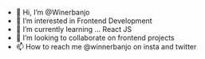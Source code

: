 - 👋 Hi, I’m @Winerbanjo
- 👀 I’m interested in Frontend Development 
- 🌱 I’m currently learning ... React JS
- 💞️ I’m looking to collaborate on frontend projects 
- 📫 How to reach me @winnerbanjo on insta and twitter
<!---
Winerbanjo/Winerbanjo is a ✨ special ✨ repository because its `README.md` (this file) appears on your GitHub profile.
You can click the Preview link to take a look at your changes.
--->
